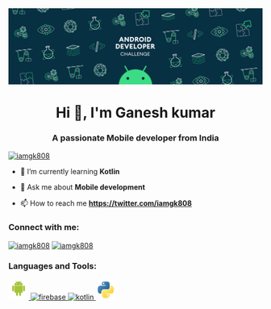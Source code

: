 <img align="center" alt="android" src="android.gif" >

<h1 align="center">Hi 👋, I'm Ganesh kumar</h1>
<h3 align="center">A passionate Mobile developer from India</h3>

<p align="left"> <a href="https://twitter.com/iamgk808" target="blank"><img src="https://img.shields.io/twitter/follow/iamgk808?logo=twitter&style=for-the-badge" alt="iamgk808" /></a> </p>

- 🌱 I’m currently learning **Kotlin**

- 💬 Ask me about **Mobile development**

- 📫 How to reach me **https://twitter.com/iamgk808**

<h3 align="left">Connect with me:</h3>
<p align="left">
<a href="https://twitter.com/iamgk808" target="blank"><img align="center" src="https://raw.githubusercontent.com/rahuldkjain/github-profile-readme-generator/master/src/images/icons/Social/twitter.svg" alt="iamgk808" height="30" width="40" /></a>
<a href="https://linkedin.com/in/iamgk808" target="blank"><img align="center" src="https://raw.githubusercontent.com/rahuldkjain/github-profile-readme-generator/master/src/images/icons/Social/linked-in-alt.svg" alt="iamgk808" height="30" width="40" /></a>
</p>

<h3 align="left">Languages and Tools:</h3>
<p align="left"> <a href="https://developer.android.com" target="_blank" rel="noreferrer"> <img src="https://raw.githubusercontent.com/devicons/devicon/master/icons/android/android-original-wordmark.svg" alt="android" width="40" height="40"/> </a> <a href="https://firebase.google.com/" target="_blank" rel="noreferrer"> <img src="https://www.vectorlogo.zone/logos/firebase/firebase-icon.svg" alt="firebase" width="40" height="40"/> </a> <a href="https://kotlinlang.org" target="_blank" rel="noreferrer"> <img src="https://www.vectorlogo.zone/logos/kotlinlang/kotlinlang-icon.svg" alt="kotlin" width="40" height="40"/> </a> <a href="https://www.python.org" target="_blank" rel="noreferrer"> <img src="https://raw.githubusercontent.com/devicons/devicon/master/icons/python/python-original.svg" alt="python" width="40" height="40"/> </a> </p>
